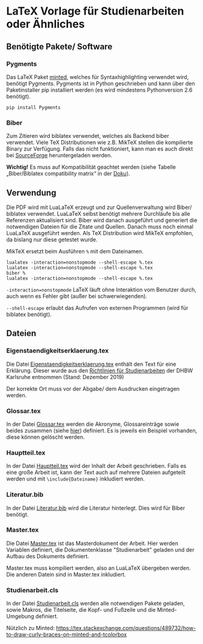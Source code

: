 
# LaTeX Vorlage für Studienarbeiten oder Ähnliches

## Benötigte Pakete/ Software

### Pygments
Das LaTeX Paket [minted][Minted], welches für Syntaxhighlighting verwendet wird, benötigt Pygments. Pygments ist in Python geschrieben und kann über den Paketinstaller pip installiert werden (es wird mindestens Pythonversion 2.6 benötigt).
```
pip install Pygments
``` 

### Biber
Zum Zitieren wird biblatex verwendet, welches als Backend biber verwendet. Viele TeX Distributionen wie z.B. MikTeX stellen die kompilierte Binary zur Verfügung. Falls das nicht funktioniert, kann man es auch direkt bei [SourceForge][Biber_download] heruntergeladen werden.

**Wichtig!** Es muss auf Kompatibilität geachtet werden (siehe Tabelle „Biber/Biblatex compatibility matrix“  in der [Doku][Biber]).


## Verwendung
Die PDF wird mit LuaLaTeX erzeugt und zur Quellenverwaltung wird Biber/ biblatex verwendet. LuaLaTeX selbst benötigt mehrere Durchläufe bis alle Referenzen aktualisiert sind. Biber wird danach ausgeführt und generiert die notwendigen Dateien für die Zitate und Quellen. Danach muss noch einmal LuaLaTeX ausgeführt werden.
Als TeX Distribution wird MikTeX empfohlen, da bislang nur diese getestet wurde.

MikTeX ersetzt beim Ausführen `%` mit dem Dateinamen.
```
lualatex -interaction=nonstopmode --shell-escape %.tex
lualatex -interaction=nonstopmode --shell-escape %.tex
biber %
lualatex -interaction=nonstopmode --shell-escape %.tex
```
`-interaction=nonstopmode` LaTeX läuft ohne Interaktion vom Benutzer durch, auch wenn es Fehler gibt (außer bei schwerwiegenden).

`--shell-escape`  erlaubt das Aufrufen von externen Programmen (wird für biblatex benötigt).

## Dateien

### Eigenstaendigkeitserklaerung.tex
Die Datei [Eigenstaendigkeitserklaerung.tex][Eigenstaendigkeitserklaerung] enthält den Text für eine Erklärung.
Dieser wurde aus den [Richtlinien für Studienarbeiten][1] der DHBW Karlsruhe entnommen (Stand: Dezember 2019)

Der korrekte Ort muss vor der Abgabe/ dem Ausdrucken eingetragen werden.


### Glossar.tex
In der Datei [Glossar.tex][Glossar] werden die Akronyme, Glossareinträge sowie beides zusammen (siehe [hier][acronym_glossary]) definiert.
Es is jeweils ein Beispiel vorhanden, diese können gelöscht werden.


### Hauptteil.tex
In der Datei [Hauptteil.tex][Hauptteil] wird der Inhalt der Arbeit geschrieben. Falls es eine große Arbeit ist, kann der Text auch auf mehrere Dateien aufgeteilt werden und mit `\include{Dateiname}` inkludiert werden.


### Literatur.bib
In der Datei [Literatur.bib][Literatur] wird die Literatur hinterlegt. Dies wird für Biber benötigt.


### Master.tex
Die Datei [Master.tex][Master] ist das Masterdokument der Arbeit. Hier werden Variablen definiert, die Dokumentenklasse "Studienarbeit" geladen und der Aufbau des Dokuments definiert.

Master.tex muss kompiliert werden, also an LuaLaTeX übergeben werden. Die anderen Datein sind in Master.tex inkludiert.


### Studienarbeit.cls
In der Datei [Studienarbeit.cls][Studienarbeit] werden alle notwendigen Pakete geladen, sowie Makros, die Titelseite, die Kopf- und Fußzeile und die Minted-Umgebung definiert.

Nützlich zu Minted: https://tex.stackexchange.com/questions/489732/how-to-draw-curly-braces-on-minted-and-tcolorbox

<!-- (Links/ Quellen) -->
[Minted]: https://ctan.kako-dev.de/macros/latex/contrib/minted/minted.pdf
[Biber]: https://mirror.informatik.hs-fulda.de/tex-archive/biblio/biber/documentation/biber.pdf
[Biber_download]: https://sourceforge.net/projects/biblatex-biber/
[Eigenstaendigkeitserklaerung]: https://github.com/Marius202/LaTeX_Vorlage/blob/master/Eigenstaendigkeitserklaerung.tex
[Glossar]: https://github.com/Marius202/LaTeX_Vorlage/blob/master/Glossar.tex
[Hauptteil]: https://github.com/Marius202/LaTeX_Vorlage/blob/master/Hauptteil.tex
[Literatur]: https://github.com/Marius202/LaTeX_Vorlage/blob/master/Literatur.bib
[Master]: https://github.com/Marius202/LaTeX_Vorlage/blob/master/Master.tex
[Studienarbeit]: https://github.com/Marius202/LaTeX_Vorlage/blob/master/Studienarbeit.cls
[acronym_glossary]: https://tex.stackexchange.com/questions/8946/how-to-combine-acronym-and-glossary
[1]: https://www.dhbw.de/fileadmin/user_upload/Dokumente/Dokumente_fuer_Studierende/191212_Leitlinien_Praxismodule_Studien_Bachelorarbeiten.pdf (Richtlinien für Studienarbeiten)

